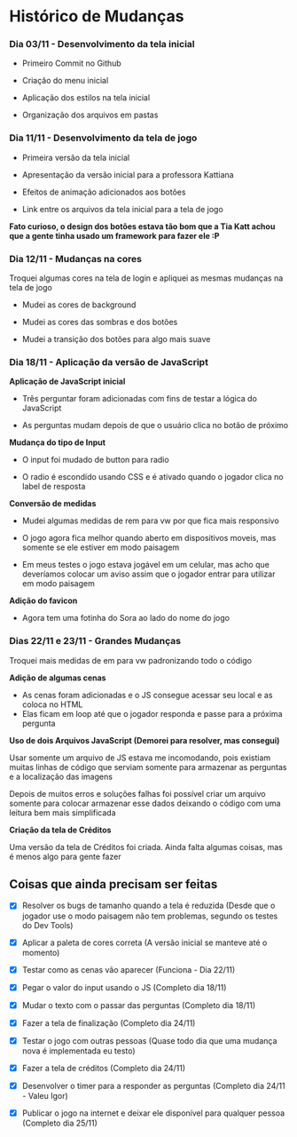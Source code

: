 # **Histórico de Mudanças**

### **Dia 03/11 - Desenvolvimento da tela inicial**

- Primeiro Commit no Github

- Criação do menu inicial

- Aplicação dos estilos na tela inicial

- Organização dos arquivos em pastas

### **Dia 11/11 - Desenvolvimento da tela de jogo**

- Primeira versão da tela inicial

- Apresentação da versão inicial para a professora Kattiana

- Efeitos de animação adicionados aos botões

- Link entre os arquivos da tela inicial para a tela de jogo

**Fato curioso, o design dos botões estava tão bom que a Tia Katt achou que a gente tinha usado um framework para fazer ele :P**

### **Dia 12/11 - Mudanças na cores**

Troquei algumas cores na tela de login e apliquei as mesmas mudanças na tela de jogo

- Mudei as cores de background

- Mudei as cores das sombras e dos botões

- Mudei a transição dos botões para algo mais suave

### **Dia 18/11 - Aplicação da versão de JavaScript**

**Aplicação de JavaScript inicial**

- Três perguntar foram adicionadas com fins de testar a lógica do JavaScript

- As perguntas mudam depois de que o usuário clica no botão de próximo

**Mudança do tipo de Input**

- O input foi mudado de button para radio

- O radio é escondido usando CSS e é ativado quando o jogador clica no label de resposta 

**Conversão de medidas**

- Mudei algumas medidas de rem para vw por que fica mais responsivo

- O jogo agora fica melhor quando aberto em dispositivos moveis, mas somente se ele estiver em modo paisagem

- Em meus testes o jogo estava jogável em um celular, mas acho que deveríamos colocar um aviso assim que o jogador entrar para utilizar em modo paisagem

**Adição do favicon**

- Agora tem uma fotinha do Sora ao lado do nome do jogo

### **Dias 22/11 e 23/11  - Grandes Mudanças**

Troquei mais medidas de em para vw padronizando todo o código

**Adição de algumas cenas**

- As cenas foram adicionadas e o JS consegue acessar seu local e as coloca no HTML
- Elas ficam em loop até que o jogador responda e passe para a próxima pergunta

**Uso de dois Arquivos JavaScript (Demorei para resolver, mas consegui)**

Usar somente um arquivo de JS estava me incomodando, pois existiam muitas linhas de código que serviam somente para armazenar as perguntas e a localização das imagens

Depois de muitos erros e soluções falhas foi possível criar um arquivo somente para colocar armazenar esse dados deixando o código com uma leitura bem mais simplificada

**Criação da tela de Créditos**

Uma versão da tela de Créditos foi criada. Ainda falta algumas coisas, mas é menos algo para gente fazer

## **Coisas que ainda precisam ser feitas**

- [x] Resolver os bugs de tamanho quando a tela é reduzida (Desde que o jogador use o modo paisagem não tem problemas, segundo os testes do Dev Tools)

- [x] Aplicar a paleta de cores correta (A versão inicial se manteve até o momento)

- [x] Testar como as cenas vão aparecer (Funciona - Dia 22/11)

- [x] Pegar o valor do input usando o JS (Completo dia 18/11)

- [x] Mudar o texto com o passar das perguntas (Completo dia 18/11)

- [x] Fazer a tela de finalização (Completo dia 24/11)

- [x] Testar o jogo com outras pessoas (Quase todo dia que uma mudança nova é implementada eu testo)

- [x] Fazer a tela de créditos (Completo dia 24/11)

- [x] Desenvolver o timer para a responder as perguntas (Completo dia 24/11 - Valeu Igor)

- [x] Publicar o jogo na internet e deixar ele disponível para qualquer pessoa (Completo dia 25/11)